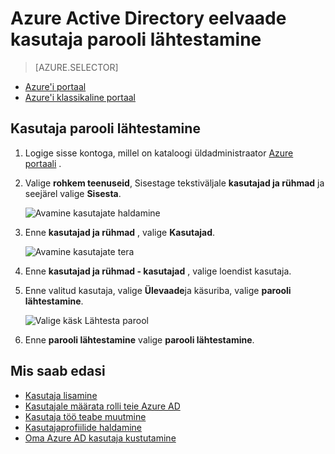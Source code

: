 <properties
    pageTitle="Azure Active Directory eelvaade kasutaja parooli lähtestamine | Microsoft Azure'i"
    description="Selgitab, kuidas Azure Active Directory kasutaja parooli lähtestamine"
    services="active-directory"
    documentationCenter=""
    authors="curtand"
    manager="femila"
    editor=""/>

<tags
    ms.service="active-directory"
    ms.workload="identity"
    ms.tgt_pltfrm="na"
    ms.devlang="na"
    ms.topic="article"
    ms.date="10/13/2016"
    ms.author="curtand"/>

# <a name="reset-the-password-for-a-user-in-azure-active-directory-preview"></a>Azure Active Directory eelvaade kasutaja parooli lähtestamine

> [AZURE.SELECTOR]
- [Azure'i portaal](active-directory-users-reset-password-azure-portal.md)
- [Azure'i klassikaline portaal](active-directory-create-users-reset-password.md)


## <a name="how-to-reset-the-password-for-a-user"></a>Kasutaja parooli lähtestamine

1.  Logige sisse kontoga, millel on kataloogi üldadministraator [Azure portaali](https://portal.azure.com) .

2.  Valige **rohkem teenuseid**, Sisestage tekstiväljale **kasutajad ja rühmad** ja seejärel valige **Sisesta**.

    ![Avamine kasutajate haldamine](./media/active-directory-users-reset-password-azure-portal/create-users-user-management.png)

3.  Enne **kasutajad ja rühmad** , valige **Kasutajad**.

    ![Avamine kasutajate tera](./media/active-directory-users-reset-password-azure-portal/create-users-open-users-blade.png)

4. Enne **kasutajad ja rühmad - kasutajad** , valige loendist kasutaja.

5. Enne valitud kasutaja, valige **Ülevaade**ja käsuriba, valige **parooli lähtestamine**.

    ![Valige käsk Lähtesta parool](./media/active-directory-users-reset-password-azure-portal/create-users-reset-password-command.png)

6. Enne **parooli lähtestamine** valige **parooli lähtestamine**.

## <a name="whats-next"></a>Mis saab edasi

- [Kasutaja lisamine](active-directory-users-create-azure-portal.md)
- [Kasutajale määrata rolli teie Azure AD](active-directory-users-assign-role-azure-portal.md)
- [Kasutaja töö teabe muutmine](active-directory-users-work-info-azure-portal.md)
- [Kasutajaprofiilide haldamine](active-directory-users-profile-azure-portal.md)
- [Oma Azure AD kasutaja kustutamine](active-directory-users-delete-user-azure-portal.md)
